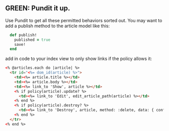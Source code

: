 
## GREEN: Pundit it up.

Use Pundit to get all these permitted behaviors sorted out. You may want to add a publish method to the article model like this:
```ruby
  def publish!
    published = true
    save!
  end
```

add in code to your index view to only show links if the policy allows it:
```html
<% @articles.each do |article| %>
  <tr id="<%= dom_id(article) %>">
    <td><%= article.title %></td>
    <td><%= article.body %></td>
    <td><%= link_to 'Show', article %></td>
    <% if policy(article).update? %>
      <td><%= link_to 'Edit', edit_article_path(article) %></td>
    <% end %>
    <% if policy(article).destroy? %>
      <td><%= link_to 'Destroy', article, method: :delete, data: { confirm: 'Are you sure?' } %></td>
    <% end %>
  </tr>
<% end %>
```

